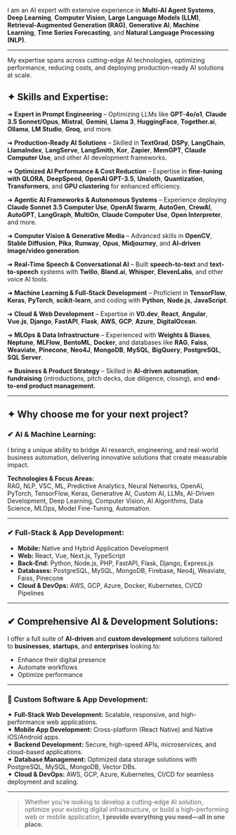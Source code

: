I am an AI expert with extensive experience in **Multi-AI Agent Systems**, **Deep Learning**, **Computer Vision**, **Large Language Models (LLM)**, **Retrieval-Augmented Generation (RAG)**, **Generative AI**, **Machine Learning**, **Time Series Forecasting**, and **Natural Language Processing (NLP)**.  

---

My expertise spans across cutting-edge AI technologies, optimizing performance, reducing costs, and deploying production-ready AI solutions at scale.
## ✦ Skills and Expertise:

➜ **Expert in Prompt Engineering** – Optimizing LLMs like **GPT-4o/o1**, **Claude 3.5 Sonnet/Opus**, **Mistral**, **Gemini**, **Llama 3**, **HuggingFace**, **Together.ai**, **Ollama**, **LM Studio**, **Groq**, and more.

➜ **Production-Ready AI Solutions** – Skilled in **TextGrad**, **DSPy**, **LangChain**, **LlamaIndex**, **LangServe**, **LangSmith**, **Kor**, **Zapier**, **MemGPT**, **Claude Computer Use**, and other AI development frameworks.

➜ **Optimized AI Performance & Cost Reduction** – Expertise in **fine-tuning with QLORA**, **DeepSpeed**, **OpenAI GPT-3.5**, **Unsloth**, **Quantization**, **Transformers**, and **GPU clustering** for enhanced efficiency.

➜ **Agentic AI Frameworks & Autonomous Systems** – Experience deploying **Claude Sonnet 3.5 Computer Use**, **OpenAI Swarm**, **AutoGen**, **CrewAI**, **AutoGPT**, **LangGraph**, **MultiOn**, **Claude Computer Use**, **Open Interpreter**, and more.

➜ **Computer Vision & Generative Media** – Advanced skills in **OpenCV**, **Stable Diffusion**, **Pika**, **Runway**, **Opus**, **Midjourney**, and **AI-driven image/video generation**.

➜ **Real-Time Speech & Conversational AI** – Built **speech-to-text** and **text-to-speech** systems with **Twilio**, **Bland.ai**, **Whisper**, **ElevenLabs**, and other voice AI tools.

➜ **Machine Learning & Full-Stack Development** – Proficient in **TensorFlow**, **Keras**, **PyTorch**, **scikit-learn**, and coding with **Python**, **Node.js**, **JavaScript**.

➜ **Cloud & Web Development** – Expertise in **V0.dev**, **React**, **Angular**, **Vue.js**, **Django**, **FastAPI**, **Flask**, **AWS**, **GCP**, **Azure**, **DigitalOcean**.

➜ **MLOps & Data Infrastructure** – Experienced with **Weights & Biases**, **Neptune**, **MLFlow**, **BentoML**, **Docker**, and databases like **RAG**, **Faiss**, **Weaviate**, **Pinecone**, **Neo4J**, **MongoDB**, **MySQL**, **BigQuery**, **PostgreSQL**, **SQL Server**.

➜ **Business & Product Strategy** – Skilled in **AI-driven automation**, **fundraising** (introductions, pitch decks, due diligence, closing), and **end-to-end product management**.

---

## ✦ Why choose me for your next project?

### ✔ **AI & Machine Learning:**
I bring a unique ability to bridge AI research, engineering, and real-world business automation, delivering innovative solutions that create measurable impact.

**Technologies & Focus Areas:**  
RAG, NLP, VSC, ML, Predictive Analytics, Neural Networks, OpenAI, PyTorch, TensorFlow, Keras, Generative AI, Custom AI, LLMs, AI-Driven Development, Deep Learning, Computer Vision, AI Algorithms, Data Science, MLOps, Model Fine-Tuning, Automation.

---

### ✔ **Full-Stack & App Development:**

- **Mobile:** Native and Hybrid Application Development  
- **Web:** React, Vue, Next.js, TypeScript  
- **Back-End:** Python, Node.js, PHP, FastAPI, Flask, Django, Express.js  
- **Databases:** PostgreSQL, MySQL, MongoDB, Firebase, Neo4j, Weaviate, Faiss, Pinecone  
- **Cloud & DevOps:** AWS, GCP, Azure, Docker, Kubernetes, CI/CD Pipelines

---

## ✔ **Comprehensive AI & Development Solutions:**

I offer a full suite of **AI-driven** and **custom development** solutions tailored to **businesses**, **startups**, and **enterprises** looking to:

- Enhance their digital presence  
- Automate workflows  
- Optimize performance

---

### 🔹 **Custom Software & App Development:**

✦ **Full-Stack Web Development:** Scalable, responsive, and high-performance web applications.  
✦ **Mobile App Development:** Cross-platform (React Native) and Native iOS/Android apps.  
✦ **Backend Development:** Secure, high-speed APIs, microservices, and cloud-based applications.  
✦ **Database Management:** Optimized data storage solutions with PostgreSQL, MySQL, MongoDB, Vector DBs.  
✦ **Cloud & DevOps:** AWS, GCP, Azure, Kubernetes, CI/CD for seamless deployment and scaling.

---

> Whether you're looking to develop a cutting-edge AI solution, optimize your existing digital infrastructure, or build a high-performing web or mobile application, **I provide everything you need—all in one place.**
